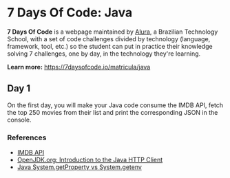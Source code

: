 # 7 Days Of Code: Java

**7 Days Of Code** is a webpage maintained by [Alura](https://www.alura.com.br), a Brazilian Technology School, with a
set of code challenges divided by technology (language, framework, tool, etc.) so the student can put in practice
their knowledge solving 7 challenges, one by day, in the technology they're learning.

**Learn more:** https://7daysofcode.io/matricula/java

## Day 1

On the first day, you will make your Java code consume the IMDB API, fetch the top 250 movies from their list and print
the corresponding JSON in the console.

### References

* [IMDB API](https://imdb-api.com/api)
* [OpenJDK.org: Introduction to the Java HTTP Client](https://openjdk.org/groups/net/httpclient/intro.html)
* [Java System.getProperty vs System.getenv](https://www.baeldung.com/java-system-get-property-vs-system-getenv)
